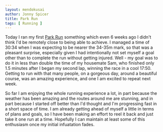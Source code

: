 ```yaml
---
layout: mendokusai
author: Jonny Spicer
title: Park Run
tags: [ Running ]
---
```

Today I ran my first [Park Run](https://www.parkrun.org.uk/) something which even 6 weeks ago I didn't think I'd be remotely close to being able to achieve. 
I managed a time of 30:34 when I was expecting to be nearer the 34-35m mark, so that was a pleasant surprise, especially given I had intentionally not set 
myself a goal other than to complete the run without getting injured. Well - my goal was to do it in less than double the time of my housemate Sam, who 
finished only 1.5 minutes after I began my second lap, winning the race in a cool 17:50. Getting to run with that many people, on a gorgeous day, around 
a beautiful course, was an amazing experience, and one I am excited to repeat next week. 

So far I am enjoying the whole running experience a lot, in part because the weather has been amazing and the routes around me are stunning, and in part 
because I started off better than I'd thought and I'm progressing fast in a short space of time. I am already getting ahead of myself a little in terms 
of plans and goals, so I have been making an effort to reel it back and just take it one run at a time. Hopefully I can maintain at least some of this 
enthusiasm once my initial infuatation fades.
